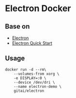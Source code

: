 Electron Docker
====

## Base on

* [Electron](https://github.com/electron/electron)
* [Electron Quick Start](https://github.com/electron/electron-quick-start)

## Usage
```
docker run -d --rm\
    --volumes-from xorg \
    -e DISPLAY=:0 \
    --device /dev/dri \
    --name electron-demo \
    gitai/electron
```
